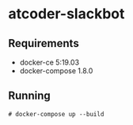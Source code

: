 # atcoder-slackbot

## Requirements
* docker-ce 5:19.03
* docker-compose 1.8.0

## Running
```
# docker-compose up --build
```
